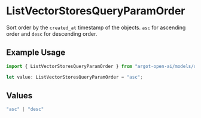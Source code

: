 # ListVectorStoresQueryParamOrder

Sort order by the `created_at` timestamp of the objects. `asc` for ascending order and `desc` for descending order.


## Example Usage

```typescript
import { ListVectorStoresQueryParamOrder } from "argot-open-ai/models/operations";

let value: ListVectorStoresQueryParamOrder = "asc";
```

## Values

```typescript
"asc" | "desc"
```